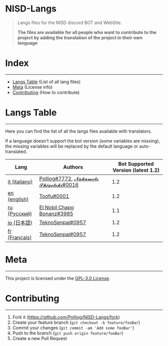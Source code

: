 # NISD-Langs
> Langs files for the NISD discord BOT and WebSite.
> 
> **The files are available for all people who want to contribute to the project by adding the translation of the project in their own language**

# Index
***
- [Langs Table](#Langs-Table) (List of all lang files)
- [Meta](#meta) (License info)
- [Contributing](#contributing) (How to contribute)

# Langs Table
***
Here you can find the list of all the langs files available with translators.

If a language doesn't support the bot version (some variables are missing), the missing variables will be replaced by the default language or auto-translated.

| Lang                                | Authors                                                                                                                  | Bot Supported Version (latest 1.2) |
|-------------------------------------|--------------------------------------------------------------------------------------------------------------------------|------------------------------------|
| [it (italiano)](./langs/lang.it.js) | [Polliog#7772](https://github.com/Polliog), [𝓝𝓪𝓴𝓪𝓶𝓸𝓽𝓸 𝓢𝓱𝓲𝓰𝓮𝓽𝓸𝓴𝓲#0016](https://github.com/Massimiliano2004) | 1.2                                |
| [en (english)](./langs/lang.en.js)  | [Toofu#0001](https://t.me/toofuchan)                                                                                     | 1.2                                |
| [ru (Pусский)](./langs/lang.ru.js)  | [El Nobil Chapo Bonanz#3985](https://github.com/ElNobilChapo)                                                            | 1.1                                |
| [jp (日本語)](./langs/lang.jp.js)      | [TeknoSenpai#0957](https://github.com/TeknoSenpai/)                                                                      | 1.2                                |
| [fr (Français)](./langs/lang.fr.js) | [TeknoSenpai#0957](https://github.com/TeknoSenpai/)                                                                      | 1.2                                |


# Meta
***
This project is licensed under the [GPL-3.0 License](LICENSE).

# Contributing
***

1. Fork it (<https://github.com/Polliog/NISD-Langs/fork>)
2. Create your feature branch (`git checkout -b feature/fooBar`)
3. Commit your changes (`git commit -am 'Add some fooBar'`)
4. Push to the branch (`git push origin feature/fooBar`)
5. Create a new Pull Request
